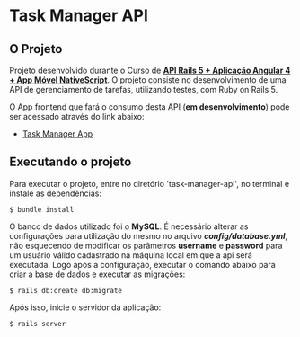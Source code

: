 # Task Manager API

## O Projeto

Projeto desenvolvido durante o Curso de [**API Rails 5 + Aplicação Angular 4 + App Móvel NativeScript**](https://www.udemy.com/rails-angular-nativescript-apis-e-apicativos-android-ios-e-web/learn/v4/overview). O projeto consiste no desenvolvimento de uma API de gerenciamento de tarefas, utilizando testes, com Ruby on Rails 5.

O App frontend que fará o consumo desta API (**em desenvolvimento**) pode ser acessado através do link abaixo:

* [Task Manager App](https://github.com/wdmeida/task-manager-api)


## Executando o projeto

Para executar o projeto, entre no diretório 'task-manager-api', no terminal e instale as dependências:

```$ bundle install```

O banco de dados utilizado foi o **MySQL**. É necessário alterar as configurações para utilização do mesmo no arquivo ***config/database.yml***, não esquecendo de modificar os parâmetros **username** e **password** para um usuário válido cadastrado na máquina local em que a api será executada.
Logo após a configuração, executar o comando abaixo para criar a base de dados e executar as migrações:

```$ rails db:create db:migrate```

Após isso, inicie o servidor da aplicação:

```$ rails server```
